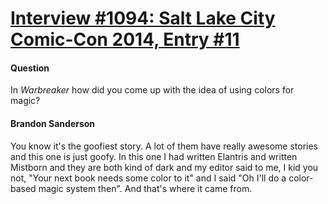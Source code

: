 # [Interview #1094: Salt Lake City Comic-Con 2014, Entry #11](https://www.theoryland.com/intvmain.php?i=1094#11)

#### Question

In
*Warbreaker*
how did you come up with the idea of using colors for magic?

#### Brandon Sanderson

You know it's the goofiest story. A lot of them have really awesome stories and this one is just goofy. In this one I had written Elantris and written Mistborn and they are both kind of dark and my editor said to me, I kid you not, "Your next book needs some color to it" and I said "Oh I'll do a color-based magic system then". And that's where it came from.

